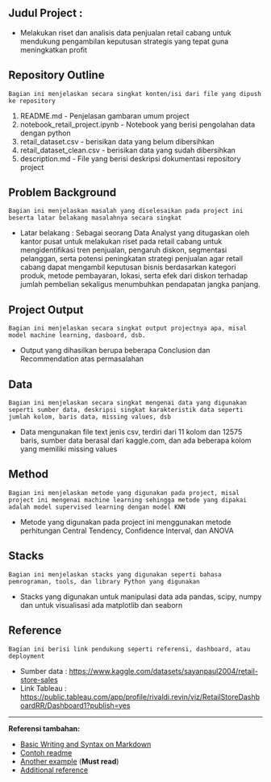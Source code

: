 ## Judul Project : 
- Melakukan riset dan analisis data penjualan retail cabang untuk mendukung pengambilan keputusan strategis yang tepat guna meningkatkan profit

## Repository Outline
`Bagian ini menjelaskan secara singkat konten/isi dari file yang dipush ke repository` 

1. README.md - Penjelasan gambaran umum project
2. notebook_retail_project.ipynb - Notebook yang berisi pengolahan data dengan python
3. retail_dataset.csv - berisikan data yang belum dibersihkan
4. retail_dataset_clean.csv - berisikan data yang sudah dibersihkan
5. description.md - File yang berisi deskripsi dokumentasi repository project


## Problem Background
`Bagian ini menjelaskan masalah yang diselesaikan pada project ini beserta latar belakang masalahnya secara singkat` 

- Latar belakang : Sebagai seorang Data Analyst yang ditugaskan oleh kantor pusat untuk melakukan riset pada retail cabang untuk mengidentifikasi tren penjualan, pengaruh diskon, segmentasi pelanggan, serta potensi peningkatan strategi penjualan agar retail cabang dapat mengambil keputusan bisnis berdasarkan kategori produk, metode pembayaran, lokasi, serta efek dari diskon terhadap jumlah pembelian sekaligus menumbuhkan pendapatan jangka panjang.

## Project Output
`Bagian ini menjelaskan secara singkat output projectnya apa, misal model machine learning, dasboard, dsb.`  

- Output yang dihasilkan berupa beberapa Conclusion dan Recommendation atas permasalahan

## Data
`Bagian ini menjelaskan secara singkat mengenai data yang digunakan seperti sumber data, deskripsi singkat karakteristik data seperti jumlah kolom, baris data, missing values, dsb`   

- Data mengunakan file text jenis csv, terdiri dari 11 kolom dan 12575 baris, sumber data berasal dari kaggle.com, dan ada beberapa kolom yang memiliki missing values

## Method
`Bagian ini menjelaskan metode yang digunakan pada project, misal project ini mengenai machine learning sehingga metode yang dipakai adalah model supervised learning dengan model KNN`  

- Metode yang digunakan pada project ini menggunakan metode perhitungan Central Tendency, Confidence Interval, dan ANOVA

## Stacks
`Bagian ini menjelaskan stacks yang digunakan seperti bahasa pemrograman, tools, dan library Python yang digunakan`

- Stacks yang digunakan untuk manipulasi data ada pandas, scipy, numpy dan untuk visualisasi ada matplotlib dan seaborn


## Reference
`Bagian ini berisi link pendukung seperti referensi, dashboard, atau deployment`

- Sumber data : https://www.kaggle.com/datasets/sayanpaul2004/retail-store-sales 
- Link Tableau : https://public.tableau.com/app/profile/rivaldi.revin/viz/RetailStoreDashboardRR/Dashboard1?publish=yes
---

**Referensi tambahan:**         
- [Basic Writing and Syntax on Markdown](https://docs.github.com/en/get-started/writing-on-github/getting-started-with-writing-and-formatting-on-github/basic-writing-and-formatting-syntax)
- [Contoh readme](https://github.com/fahmimnalfrzki/Swift-XRT-Automation)
- [Another example](https://github.com/sanggusti/final_bangkit) (**Must read**)
- [Additional reference](https://www.freecodecamp.org/news/how-to-write-a-good-readme-file/)